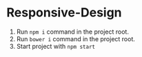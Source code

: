 # Responsive-Design

1. Run `npm i` command in the project root.
2. Run `bower i` command in the project root.
3. Start project with `npm start`
